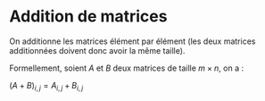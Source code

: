 # Addition de matrices

On additionne les matrices élément par élément (les deux matrices additionnées doivent donc avoir la même taille).

Formellement, soient $A$ et $B$ deux matrices de taille $m\times n$, on a :

$(A+B)_{i,j} = A_{i,j} + B_{i,j}$


